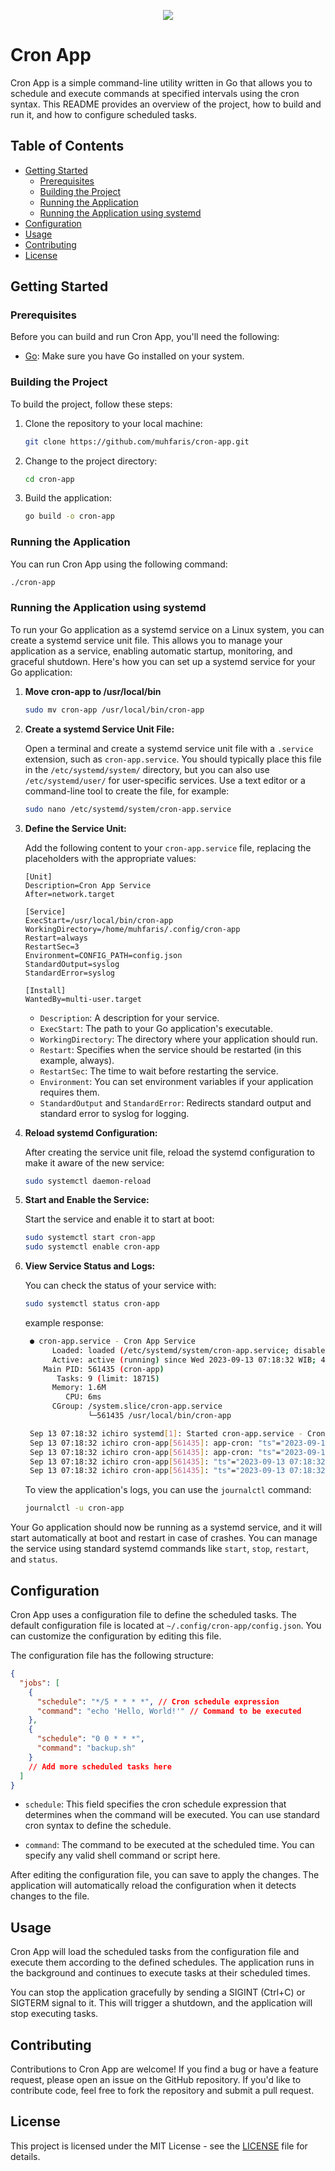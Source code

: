 <p align="center">
    <img src="https://github.com/muhfaris/cron-app/assets/16787866/364bfba6-8609-439a-9eb1-3c96b702ce5a"/>
</p>

# Cron App

Cron App is a simple command-line utility written in Go that allows you to schedule and execute commands at specified intervals using the cron syntax. This README provides an overview of the project, how to build and run it, and how to configure scheduled tasks.

## Table of Contents

- [Getting Started](#getting-started)
  - [Prerequisites](#prerequisites)
  - [Building the Project](#building-the-project)
  - [Running the Application](#running-the-application)
  - [Running the Application using systemd](#running-the-applincation-using-systemd)
- [Configuration](#configuration)
- [Usage](#usage)
- [Contributing](#contributing)
- [License](#license)

## Getting Started

### Prerequisites

Before you can build and run Cron App, you'll need the following:

- [Go](https://golang.org/dl/): Make sure you have Go installed on your system.

### Building the Project

To build the project, follow these steps:

1. Clone the repository to your local machine:

   ```bash
   git clone https://github.com/muhfaris/cron-app.git
   ```

2. Change to the project directory:

   ```bash
   cd cron-app
   ```

3. Build the application:

   ```bash
   go build -o cron-app
   ```

### Running the Application

You can run Cron App using the following command:

```bash
./cron-app
```

### Running the Application using systemd

To run your Go application as a systemd service on a Linux system, you can create a systemd service unit file. This allows you to manage your application as a service, enabling automatic startup, monitoring, and graceful shutdown. Here's how you can set up a systemd service for your Go application:

1. **Move cron-app to /usr/local/bin**

   ```bash
   sudo mv cron-app /usr/local/bin/cron-app
   ```

2. **Create a systemd Service Unit File:**

   Open a terminal and create a systemd service unit file with a `.service` extension, such as `cron-app.service`. You should typically place this file in the `/etc/systemd/system/` directory, but you can also use `/etc/systemd/user/` for user-specific services. Use a text editor or a command-line tool to create the file, for example:

   ```bash
   sudo nano /etc/systemd/system/cron-app.service
   ```

3. **Define the Service Unit:**

   Add the following content to your `cron-app.service` file, replacing the placeholders with the appropriate values:

   ```plaintext
   [Unit]
   Description=Cron App Service
   After=network.target

   [Service]
   ExecStart=/usr/local/bin/cron-app
   WorkingDirectory=/home/muhfaris/.config/cron-app
   Restart=always
   RestartSec=3
   Environment=CONFIG_PATH=config.json
   StandardOutput=syslog
   StandardError=syslog

   [Install]
   WantedBy=multi-user.target

   ```

   - `Description`: A description for your service.
   - `ExecStart`: The path to your Go application's executable.
   - `WorkingDirectory`: The directory where your application should run.
   - `Restart`: Specifies when the service should be restarted (in this example, always).
   - `RestartSec`: The time to wait before restarting the service.
   - `Environment`: You can set environment variables if your application requires them.
   - `StandardOutput` and `StandardError`: Redirects standard output and standard error to syslog for logging.

4. **Reload systemd Configuration:**

   After creating the service unit file, reload the systemd configuration to make it aware of the new service:

   ```bash
   sudo systemctl daemon-reload
   ```

5. **Start and Enable the Service:**

   Start the service and enable it to start at boot:

   ```bash
   sudo systemctl start cron-app
   sudo systemctl enable cron-app
   ```

6. **View Service Status and Logs:**

   You can check the status of your service with:

   ```bash
   sudo systemctl status cron-app
   ```

   example response:

   ```bash
    ● cron-app.service - Cron App Service
         Loaded: loaded (/etc/systemd/system/cron-app.service; disabled; preset: enabled)
         Active: active (running) since Wed 2023-09-13 07:18:32 WIB; 4s ago
       Main PID: 561435 (cron-app)
          Tasks: 9 (limit: 18715)
         Memory: 1.6M
            CPU: 6ms
         CGroup: /system.slice/cron-app.service
                 └─561435 /usr/local/bin/cron-app

    Sep 13 07:18:32 ichiro systemd[1]: Started cron-app.service - Cron App Service.
    Sep 13 07:18:32 ichiro cron-app[561435]: app-cron: "ts"="2023-09-13 07:18:32.364736" "level"=0 "msg"="starting app"
    Sep 13 07:18:32 ichiro cron-app[561435]: app-cron: "ts"="2023-09-13 07:18:32.364883" "level"=0 "msg"="list crons" "schedule"="*/1 * * * *" "command"="docker exec -i mongodb1 ls"
    Sep 13 07:18:32 ichiro cron-app[561435]: "ts"="2023-09-13 07:18:32.365073" "level"=0 "msg"="start"
    Sep 13 07:18:32 ichiro cron-app[561435]: "ts"="2023-09-13 07:18:32.365111" "level"=0 "msg"="schedule" "now"="2023-09-13 00:18:32.365104403 +0000 UTC" "entry"=1 "next"="2023-09-13 00:19:00 +0000 UTC"
   ```

   To view the application's logs, you can use the `journalctl` command:

   ```bash
   journalctl -u cron-app
   ```

Your Go application should now be running as a systemd service, and it will start automatically at boot and restart in case of crashes. You can manage the service using standard systemd commands like `start`, `stop`, `restart`, and `status`.

## Configuration

Cron App uses a configuration file to define the scheduled tasks. The default configuration file is located at `~/.config/cron-app/config.json`. You can customize the configuration by editing this file.

The configuration file has the following structure:

```json
{
  "jobs": [
    {
      "schedule": "*/5 * * * *", // Cron schedule expression
      "command": "echo 'Hello, World!'" // Command to be executed
    },
    {
      "schedule": "0 0 * * *",
      "command": "backup.sh"
    }
    // Add more scheduled tasks here
  ]
}
```

- `schedule`: This field specifies the cron schedule expression that determines when the command will be executed. You can use standard cron syntax to define the schedule.

- `command`: The command to be executed at the scheduled time. You can specify any valid shell command or script here.

After editing the configuration file, you can save to apply the changes. The application will automatically reload the configuration when it detects changes to the file.

## Usage

Cron App will load the scheduled tasks from the configuration file and execute them according to the defined schedules. The application runs in the background and continues to execute tasks at their scheduled times.

You can stop the application gracefully by sending a SIGINT (Ctrl+C) or SIGTERM signal to it. This will trigger a shutdown, and the application will stop executing tasks.

## Contributing

Contributions to Cron App are welcome! If you find a bug or have a feature request, please open an issue on the GitHub repository. If you'd like to contribute code, feel free to fork the repository and submit a pull request.

## License

This project is licensed under the MIT License - see the [LICENSE](LICENSE) file for details.
